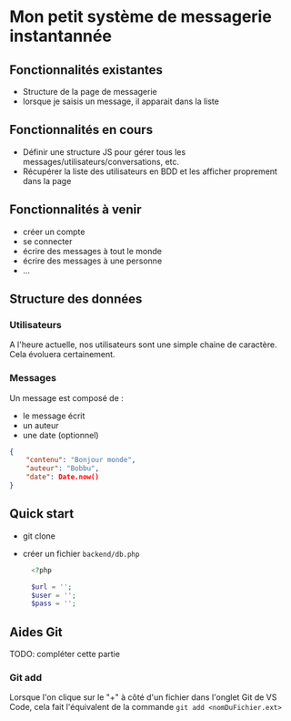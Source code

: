 # Mon petit système de messagerie instantannée

## Fonctionnalités existantes

* Structure de la page de messagerie
* lorsque je saisis un message, il apparait dans la liste

## Fonctionnalités en cours

* Définir une structure JS pour gérer tous les messages/utilisateurs/conversations, etc.
* Récupérer la liste des utilisateurs en BDD et les afficher proprement dans la page

## Fonctionnalités à venir

* créer un compte
* se connecter
* écrire des messages à tout le monde
* écrire des messages à une personne
* ...

## Structure des données

### Utilisateurs

A l'heure actuelle, nos utilisateurs sont une simple chaine de caractère. Cela évoluera certainement.

### Messages
Un message est composé de : 
- le message écrit
- un auteur
- une date (optionnel)

```json
{
    "contenu": "Bonjour monde",
    "auteur": "Bobbu",
    "date": Date.now()
}
```

## Quick start

* git clone
* créer un fichier `backend/db.php`

  ```php
    <?php

    $url = '';
    $user = '';
    $pass = '';
  ```

## Aides Git

TODO: compléter cette partie

### Git add

Lorsque l'on clique sur le "+" à côté d'un fichier dans l'onglet Git de VS Code, cela fait l'équivalent de la commande `git add <nomDuFichier.ext>`

